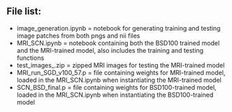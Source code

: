 ## File list:
- image_generation.ipynb = notebook for generating training and testing image patches from both pngs and nii files
- MRI_SCN.ipynb = notebook containing both the BSD100 trained model and the MRI-trained model, also includes the training and testing functions
- test_images_.zip = zipped MRI images for testing the MRI-trained model
- MRI_run_SGD_v100_57.p = file containing weights for MRI-trained model, loaded in the MRI_SCN.ipynb when instantiating the MRI-trained model
- SCN_BSD_final.p = file containing weights for BSD100-trained model, loaded in the MRI_SCN.ipynb when instantiating the BSD100-trained model
